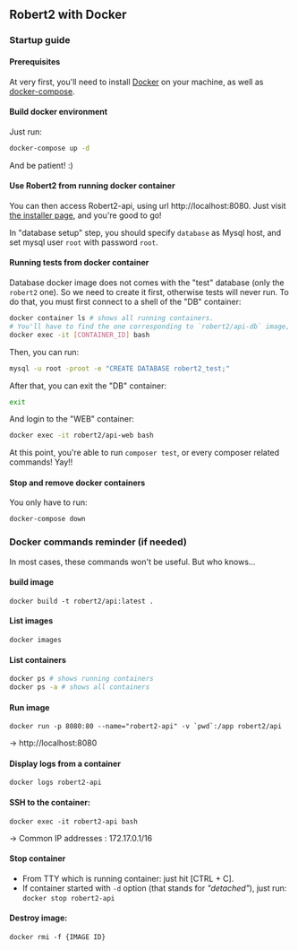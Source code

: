 ## Robert2 with Docker

### Startup guide

#### Prerequisites

At very first, you'll need to install
[Docker](https://docs.docker.com/install/linux/docker-ce/ubuntu/#os-requirements)
on your machine, as well as [docker-compose](https://docs.docker.com/compose/install/).

#### Build docker environment

Just run:

```bash
docker-compose up -d
```

And be patient! :)

#### Use Robert2 from running docker container

You can then access Robert2-api, using url http://localhost:8080. Just visit [the installer page](http://localhost:8080/install), and you're good to go!

In "database setup" step, you should specify `database` as Mysql host, and set mysql user `root` with password `root`.

#### Running tests from docker container

Database docker image does not comes with the "test" database (only the `robert2` one). So we need to create it first, otherwise tests will never run. To do that, you must first connect to a shell of the "DB" container:

```bash
docker container ls # shows all running containers.
# You'll have to find the one corresponding to `robert2/api-db` image, and copy its ID to use it:
docker exec -it [CONTAINER_ID] bash
```

Then, you can run:

```bash
mysql -u root -proot -e "CREATE DATABASE robert2_test;"
```

After that, you can exit the "DB" container:

```bash
exit
```

And login to the "WEB" container:

```bash
docker exec -it robert2/api-web bash
```

At this point, you're able to run `composer test`, or every composer related commands! Yay!!

#### Stop and remove docker containers

You only have to run:

```bash
docker-compose down
```

### Docker commands reminder (if needed)

In most cases, these commands won't be useful. But who knows...

#### build image

    docker build -t robert2/api:latest .

#### List images

    docker images

#### List containers

```bash
docker ps # shows running containers
docker ps -a # shows all containers
```

#### Run image

    docker run -p 8080:80 --name="robert2-api" -v `pwd`:/app robert2/api

-> http://localhost:8080

#### Display logs from a container

    docker logs robert2-api

#### SSH to the container:

    docker exec -it robert2-api bash

-> Common IP addresses : 172.17.0.1/16

#### Stop container

- From TTY which is running container: just hit [CTRL + C].
- If container started with `-d` option (that stands for _"detached"_), just run: `docker stop robert2-api`

#### Destroy image:

    docker rmi -f {IMAGE ID}
